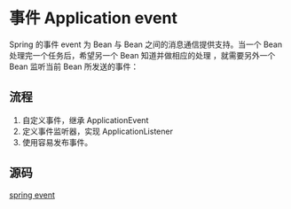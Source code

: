 # 事件 Application event

Spring 的事件 event 为 Bean 与 Bean 之间的消息通信提供支持。当一个 Bean 处理完一个任务后，希望另一个 Bean 知道并做相应的处理
，就需要另外一个 Bean 监听当前 Bean 所发送的事件：

## 流程

1. 自定义事件，继承 ApplicationEvent
2. 定义事件监听器，实现 ApplicationListener
3. 使用容易发布事件。

## 源码

[spring event](../spring-config/src/main/java/com/xc/spring/config/event)

